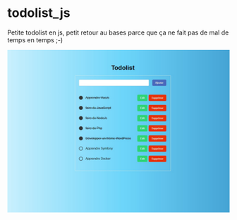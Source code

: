 # todolist_js

Petite todolist en js, petit retour au bases parce que ça ne fait pas de mal de temps en temps ;-)

![screenshot](./screenshot_todolist.jpg)

